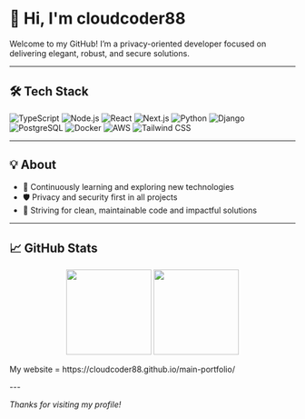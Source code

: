 # 👋 Hi, I'm cloudcoder88

Welcome to my GitHub! I’m a privacy-oriented developer focused on delivering elegant, robust, and secure solutions.

---

## 🛠️ Tech Stack

![TypeScript](https://img.shields.io/badge/-TypeScript-3178c6?style=flat-square&logo=typescript&logoColor=white)
![Node.js](https://img.shields.io/badge/-Node.js-339933?style=flat-square&logo=node.js&logoColor=white)
![React](https://img.shields.io/badge/-React-61dafb?style=flat-square&logo=react&logoColor=white)
![Next.js](https://img.shields.io/badge/-Next.js-000000?style=flat-square&logo=next.js&logoColor=white)
![Python](https://img.shields.io/badge/-Python-3776ab?style=flat-square&logo=python&logoColor=white)
![Django](https://img.shields.io/badge/-Django-092e20?style=flat-square&logo=django&logoColor=white)
![PostgreSQL](https://img.shields.io/badge/-PostgreSQL-336791?style=flat-square&logo=postgresql&logoColor=white)
![Docker](https://img.shields.io/badge/-Docker-2496ed?style=flat-square&logo=docker&logoColor=white)
![AWS](https://img.shields.io/badge/-AWS-232f3e?style=flat-square&logo=amazon-aws&logoColor=white)
![Tailwind CSS](https://img.shields.io/badge/-Tailwind-38bdf8?style=flat-square&logo=tailwind-css&logoColor=white)

---

## 💡 About

- 🌱 Continuously learning and exploring new technologies
- 🛡️ Privacy and security first in all projects
- 🎯 Striving for clean, maintainable code and impactful solutions

---

## 📈 GitHub Stats

<p align="center">
  <img src="https://github-readme-stats.vercel.app/api?username=cloudcoder88&show_icons=true&theme=radical" height="150"/>
  <img src="https://github-readme-stats.vercel.app/api/top-langs/?username=cloudcoder88&layout=compact&theme=radical" height="150"/>
</p>

<p> My website = https://cloudcoder88.github.io/main-portfolio/</p>
---

*Thanks for visiting my profile!*
